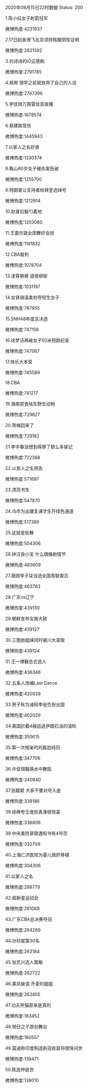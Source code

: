 2020年08月15日22时数据
Status: 200

1.陈小纭女子射箭冠军

微博热度:4231937

2.17日起香港飞北京须持核酸阴性证明

微博热度:2821592

3.刘诗诗的iO云感刷

微博热度:2791785

4.郑爽 很早之前就放弃了自己的人设

微博热度:2767396

5.李佳琦万茜雷佳音直播

微博热度:1678574

6.易建联受伤

微博热度:1445943

7.以家人之名好虐

微博热度:1330374

8.鞍山60岁女子被杀案告破

微博热度:1255700

9.特朗普让支持者给拜登选绰号

微博热度:1212914

10.赵睿后脑勺着地

微博热度:1203080

11.王嘉尔跳女团舞好会扭

微博热度:1191832

12.CBA裁判

微博热度:1078704

13.凌霄舅舅 道德绑架

微博热度:1031197

14.女铁骑温柔劝导轻生女子

微博热度:787955

15.SNH48年度总决选

微博热度:747156

16.徐梦洁再破女子50米短跑纪录

微博热度:747067

17.快乐大本营

微博热度:745589

18.CBA

微博热度:741217

19.海南禁食陆生野生动物

微博热度:729827

20.贺梅回来了

微博热度:729182

21.李宇春没想到得罪了那么多娱记

微博热度:722368

22.以家人之名预告

微博热度:571697

23.漂亮书生

微博热度:547870

24.乌市为出疆复课学生开绿色通道

微博热度:517389

25.这就是街舞

微博热度:504306

26.钟汉良小宝 什么偶像剧情节

微博热度:483609

27.薇娅李子柒当选全国青联委员

微博热度:463783

28.广东vs辽宁

微博热度:439130

29.朝鲜宣布实施大赦

微博热度:439127

30.三胞胎姐妹同时被川大录取

微博热度:439124

31.王一博霸总式选人

微博热度:436346

32.五条人改编Last Dance

微博热度:420028

33.贺子秋为减轻李爸负担出国

微博热度:402029

34.美国拦截4艘运送伊朗石油的油轮

微博热度:350615

35.第一次相亲时的尴尬经历

微博热度:347706

36.许佳琪戴萌水中舞蹈

微博热度:340840

37.张靓颖 大家不要对号入座

微博热度:339186

38.徐峥夸王俊凯表演很惊喜

微博热度:336809

39.中央美院录取通知书有416页

微博热度:332709

40.上海仁济医院为婴儿做肝移植

微博热度:304306

41.以家人之名

微博热度:288779

42.超新星运动会

微博热度:281069

43.广东CBA总决赛夺冠

微博热度:264269

44.孙珍妮第30名

微博热度:263184

45.张艺兴选人策略

微博热度:262722

46.乘风破浪 开麦的姐姐

微博热度:262455

47.功夫熊猫原来是真的

微博热度:183452

48.明日之子原创舞台

微博热度:180557

49.莫迪称印度制造新冠疫苗将很快问世

微博热度:139471

50.陈连仲逝世

微博热度:139010

